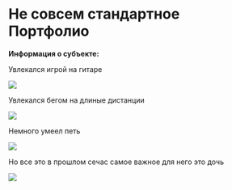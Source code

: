# Не совсем стандартное Портфолио

**Информация о субъекте:**

Увлекался игрой на гитаре

![](https://sun9-14.userapi.com/c302715/u19192001/153633632/x_232f46cc.jpg)

Увлекался бегом на длиные дистанции

![](https://sun9-60.userapi.com/c11124/u110938235/-3/x_054066f7.jpg)

Немного умеел петь

![](https://sun9-75.userapi.com/impf/tc3pNqrZAASCcFxmuuvJwHZ-7s0loyljD6tkrg/DKLM9ArFdbo.jpg?size=2560x1920&quality=96&sign=6f56af3dc178f44b9065206d207d913a&type=album)

Но все это в прошлом сечас самое важное для него это дочь

![](https://sun9-80.userapi.com/s/v1/ig2/jSJG5gxPARnOw-ZmI6Wq9jpjy4BHIksyMsPZ7N8NL9An0jLcUnqNfyNqJFFvshM9MGqEObXIglTwNN6r2HcYzNYH.jpg?quality=95&as=32x43,48x64,72x96,108x144,160x213,240x320,360x480,480x640,540x720,640x853,720x960,1080x1440,1280x1707,1440x1920,1920x2560&from=bu&u=nmgB70UmwPyssf8_UPYFHXwt-sDtHn8NmkLgX9kUYJ4&cs=320x427)